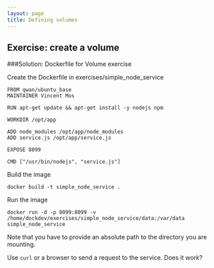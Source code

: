 ```yaml
---
layout: page
title: Defining volumes
---
```


## Exercise: create a volume 

###Solution: Dockerfile for Volume exercise

Create the Dockerfile in exercises/simple_node_service
```
FROM qwan/ubuntu_base
MAINTAINER Vincent Mos

RUN apt-get update && apt-get install -y nodejs npm

WORKDIR /opt/app

ADD node_modules /opt/app/node_modules
ADD service.js /opt/app/service.js

EXPOSE 8099

CMD ["/usr/bin/nodejs", "service.js"]

```
Build the image

```
docker build -t simple_node_service .
```

Run the image
```
docker run -d -p 8099:8099 -v /home/dockdev/exercises/simple_node_service/data:/var/data simple_node_service

```

Note that you have to provide an absolute path to the directory you are
mounting.

Use `curl` or a browser to send a request to the service. Does it work?

